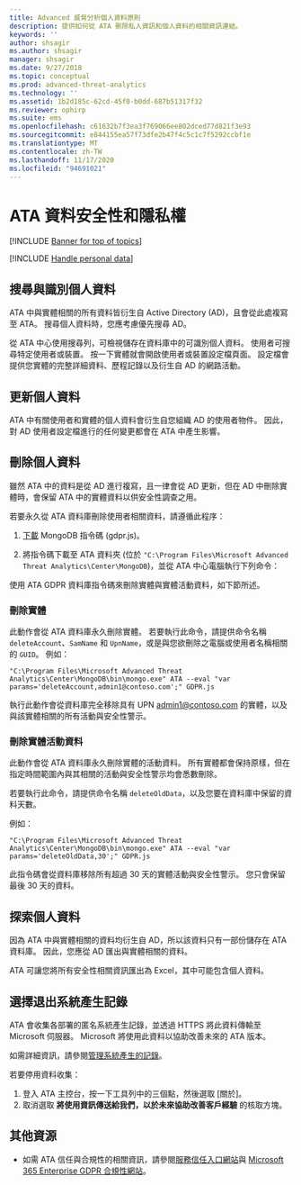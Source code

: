 ```yaml
---
title: Advanced 威脅分析個人資料原則
description: 提供如何從 ATA 刪除私人資訊和個人資料的相關資訊連結。
keywords: ''
author: shsagir
ms.author: shsagir
manager: shsagir
ms.date: 9/27/2018
ms.topic: conceptual
ms.prod: advanced-threat-analytics
ms.technology: ''
ms.assetid: 1b2d185c-62cd-45f0-b0dd-687b51317f32
ms.reviewer: ophirp
ms.suite: ems
ms.openlocfilehash: c61632b7f3ea3f769066ee802dced77d821f3e93
ms.sourcegitcommit: e844155ea57f73dfe2b47f4c5c1c7f5292ccbf1e
ms.translationtype: MT
ms.contentlocale: zh-TW
ms.lasthandoff: 11/17/2020
ms.locfileid: "94691021"
---
```

# <a name="ata-data-security-and-privacy"></a>ATA 資料安全性和隱私權

[!INCLUDE [Banner for top of topics](includes/banner.md)]

[!INCLUDE [Handle personal data](../includes/gdpr-intro-sentence.md)]

## <a name="searching-for-and-identifying-personal-data"></a>搜尋與識別個人資料 

ATA 中與實體相關的所有資料皆衍生自 Active Directory (AD)，且會從此處複寫至 ATA。 搜尋個人資料時，您應考慮優先搜尋 AD。 

從 ATA 中心使用搜尋列，可檢視儲存在資料庫中的可識別個人資料。 使用者可搜尋特定使用者或裝置。 按一下實體就會開啟使用者或裝置設定檔頁面。 設定檔會提供您實體的完整詳細資料、歷程記錄以及衍生自 AD 的網路活動。 

## <a name="updating-personal-data"></a>更新個人資料 

ATA 中有關使用者和實體的個人資料會衍生自您組織 AD 的使用者物件。 因此，對 AD 使用者設定檔進行的任何變更都會在 ATA 中產生影響。 

## <a name="deleting-personal-data"></a>刪除個人資料 

雖然 ATA 中的資料是從 AD 進行複寫，且一律會從 AD 更新，但在 AD 中刪除實體時，會保留 ATA 中的實體資料以供安全性調查之用。 

若要永久從 ATA 資料庫刪除使用者相關資料，請遵循此程序： 

1. [下載](https://aka.ms/ata-gdpr-script) MongoDB 指令碼 (gdpr.js)。  

1. 將指令碼下載至 ATA 資料夾 (位於 `"C:\Program Files\Microsoft Advanced Threat Analytics\Center\MongoDB`)，並從 ATA 中心電腦執行下列命令： 

使用 ATA GDPR 資料庫指令碼來刪除實體與實體活動資料，如下節所述。

### <a name="delete-entities"></a>刪除實體

此動作會從 ATA 資料庫永久刪除實體。 若要執行此命令，請提供命令名稱 `deleteAccount`、`SamName` 和 `UpnName`，或是與您欲刪除之電腦或使用者名稱相關的 `GUID`。 例如： 

`"C:\Program Files\Microsoft Advanced Threat Analytics\Center\MongoDB\bin\mongo.exe" ATA --eval "var params='deleteAccount,admin1@contoso.com';" GDPR.js`

執行此動作會從資料庫完全移除具有 UPN admin1@contoso.com 的實體，以及與該實體相關的所有活動與安全性警示。 

### <a name="delete-entity-activity-data"></a>刪除實體活動資料

此動作會從 ATA 資料庫永久刪除實體的活動資料。 所有實體都會保持原樣，但在指定時間範圍內與其相關的活動與安全性警示均會悉數刪除。 

若要執行此命令，請提供命令名稱 `deleteOldData`，以及您要在資料庫中保留的資料天數。 

例如： 

`"C:\Program Files\Microsoft Advanced Threat Analytics\Center\MongoDB\bin\mongo.exe" ATA --eval "var params='deleteOldData,30';" GDPR.js`

此指令碼會從資料庫移除所有超過 30 天的實體活動與安全性警示。 您只會保留最後 30 天的資料。

## <a name="exporting-personal-data"></a>探索個人資料 

因為 ATA 中與實體相關的資料均衍生自 AD，所以該資料只有一部份儲存在 ATA 資料庫。 因此，您應從 AD 匯出與實體相關的資料。 

ATA 可讓您將所有安全性相關資訊匯出為 Excel，其中可能包含個人資料。 

 
## <a name="opt-out-of-system-generated-logs"></a>選擇退出系統產生記錄 

ATA 會收集各部署的匿名系統產生記錄，並透過 HTTPS 將此資料傳輸至 Microsoft 伺服器。 Microsoft 將使用此資料以協助改善未來的 ATA 版本。 

如需詳細資訊，請參閱[管理系統產生的記錄](manage-telemetry-settings.md)。

若要停用資料收集：

1. 登入 ATA 主控台，按一下工具列中的三個點，然後選取 [關於]。 
1. 取消選取 **將使用資訊傳送給我們，以於未來協助改善客戶經驗** 的核取方塊。 

## <a name="additional-resources"></a>其他資源

- 如需 ATA 信任與合規性的相關資訊，請參閱[服務信任入口網站](https://servicetrust.microsoft.com/ViewPage/GDPRGetStarted)與 [Microsoft 365 Enterprise GDPR 合規性網站](/microsoft-365/compliance/gdpr)。